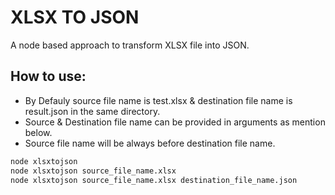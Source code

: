 # XLSX TO JSON
A node based approach to transform XLSX file into JSON.

## How to use:

- By Defauly source file name is test.xlsx & destination file name is result.json in the same directory.
- Source & Destination file name can be provided in arguments as mention below.
- Source file name will be always before destination file name.

```bash
node xlsxtojson
node xlsxtojson source_file_name.xlsx
node xlsxtojson source_file_name.xlsx destination_file_name.json
```